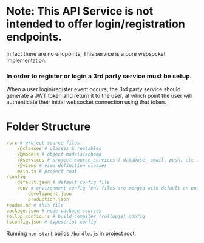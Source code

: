 # Note: This API Service is not intended to offer login/registration endpoints.

In fact there are no endpoints, This service is a pure websocket implementation.

### In order to register or login a 3rd party service must be setup.

When a user login/register event occurs, the 3rd party service should generate a JWT token and return it to the user, at which point the user will authenticate their initial websocket connection using that token.

# Folder Structure
```yaml
/src # project source files
    /@classes # classes & reusables
    /@models # object models/schema
    /@services # project source services ( database, email, push, etc )
    /@views # view definition classes
    main.ts # project root
/config
    default.json # default config file
    /env # environment config (env files are merged with default on build)
        development.json
        production.json
readme.md # this file
package.json # node package sources
rollup.config.js # build compiler (rollupjs) config
tsconfig.json # typescript config
```

Running `npm start` builds `/bundle.js` in project root.
